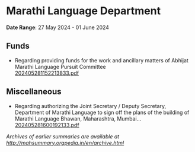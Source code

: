 # Marathi Language Department

**Date Range**: 27 May 2024 - 01 June 2024


## Funds
- Regarding providing funds for the work and ancillary matters of Abhijat Marathi Language Pursuit Committee\
  [202405281152213833.pdf](https://gr.maharashtra.gov.in/Site/Upload/Government%20Resolutions/English/202405281152213833.pdf)

## Miscellaneous
- Regarding authorizing the Joint Secretary / Deputy Secretary, Department of Marathi Language to sign off the plans of the building of Marathi Language Bhawan, Maharashtra, Mumbai...\
  [202405281600192133.pdf](https://gr.maharashtra.gov.in/Site/Upload/Government%20Resolutions/English/202405281600192133.pdf)


*Archives of earlier summaries are available at http://mahsummary.orgpedia.in/en/archive.html*